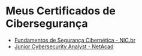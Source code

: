 # Meus Certificados de Cibersegurança

- [Fundamentos de Segurança Cibernética - NIC.br](./JuniorCybersecurityAnalyst)
- [Junior Cybersecurity Analyst - NetAcad](./JuniorCybersecurityAnalystUpdate20250727-30-1dpl5k.pdf)
